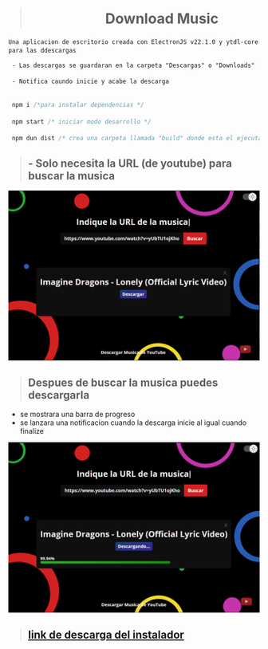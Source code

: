 > # ㅤㅤㅤㅤㅤㅤDownload Music

`Una aplicacion de escritorio creada con ElectronJS v22.1.0 y ytdl-core para las ddescargas`

```
 - Las descargas se guardaran en la carpeta "Descargas" o "Downloads"

 - Notifica caundo inicie y acabe la descarga
```

```js

 npm i /*para instalar dependencias */

 npm start /* iniciar modo desarrollo */

 npm dun dist /* crea una carpeta llamada "build" donde esta el ejecutable junto al instalador :D */


```

> ## - Solo necesita la URL (de youtube) para buscar la musica

![demo1](./demo/demo1.png)

> ## Despues de buscar la musica puedes descargarla

- se mostrara una barra de progreso
- se lanzara una notificacion cuando la descarga inicie al igual cuando finalize

![demo2](./demo/demo2.png)

> ## [link de descarga del instalador](https://www.mediafire.com/file/9vn65nrovee79eb/Download+Music+Setup+1.0.0.exe/file)
